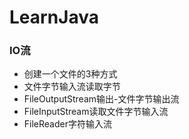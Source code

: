 # LearnJava
### IO流
- 创建一个文件的3种方式
- 文件字节输入流读取字节
- FileOutputStream输出-文件字节输出流
- FileInputStream读取文件字节输入流
- FileReader字符输入流
